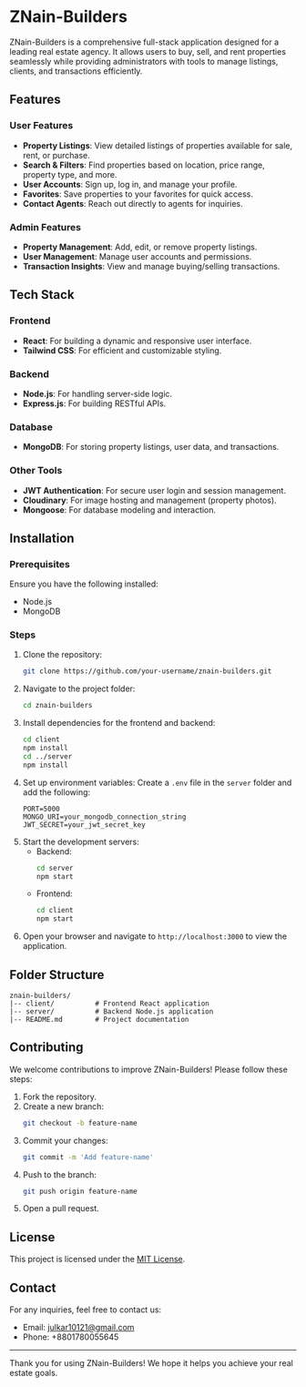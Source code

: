 # ZNain-Builders

ZNain-Builders is a comprehensive full-stack application designed for a leading real estate agency. It allows users to buy, sell, and rent properties seamlessly while providing administrators with tools to manage listings, clients, and transactions efficiently.

## Features

### User Features
- **Property Listings**: View detailed listings of properties available for sale, rent, or purchase.
- **Search & Filters**: Find properties based on location, price range, property type, and more.
- **User Accounts**: Sign up, log in, and manage your profile.
- **Favorites**: Save properties to your favorites for quick access.
- **Contact Agents**: Reach out directly to agents for inquiries.

### Admin Features
- **Property Management**: Add, edit, or remove property listings.
- **User Management**: Manage user accounts and permissions.
- **Transaction Insights**: View and manage buying/selling transactions.

## Tech Stack

### Frontend
- **React**: For building a dynamic and responsive user interface.
- **Tailwind CSS**: For efficient and customizable styling.

### Backend
- **Node.js**: For handling server-side logic.
- **Express.js**: For building RESTful APIs.

### Database
- **MongoDB**: For storing property listings, user data, and transactions.

### Other Tools
- **JWT Authentication**: For secure user login and session management.
- **Cloudinary**: For image hosting and management (property photos).
- **Mongoose**: For database modeling and interaction.

## Installation

### Prerequisites
Ensure you have the following installed:
- Node.js
- MongoDB

### Steps
1. Clone the repository:
   ```bash
   git clone https://github.com/your-username/znain-builders.git
   ```
2. Navigate to the project folder:
   ```bash
   cd znain-builders
   ```
3. Install dependencies for the frontend and backend:
   ```bash
   cd client
   npm install
   cd ../server
   npm install
   ```
4. Set up environment variables:
   Create a `.env` file in the `server` folder and add the following:
   ```env
   PORT=5000
   MONGO_URI=your_mongodb_connection_string
   JWT_SECRET=your_jwt_secret_key
   ```
5. Start the development servers:
   - Backend:
     ```bash
     cd server
     npm start
     ```
   - Frontend:
     ```bash
     cd client
     npm start
     ```
6. Open your browser and navigate to `http://localhost:3000` to view the application.

## Folder Structure
```
znain-builders/
|-- client/          # Frontend React application
|-- server/          # Backend Node.js application
|-- README.md        # Project documentation
```

## Contributing
We welcome contributions to improve ZNain-Builders! Please follow these steps:
1. Fork the repository.
2. Create a new branch:
   ```bash
   git checkout -b feature-name
   ```
3. Commit your changes:
   ```bash
   git commit -m 'Add feature-name'
   ```
4. Push to the branch:
   ```bash
   git push origin feature-name
   ```
5. Open a pull request.

## License
This project is licensed under the [MIT License](LICENSE).

## Contact
For any inquiries, feel free to contact us:
- Email: julkar10121@gmail.com
- Phone: +8801780055645

---

Thank you for using ZNain-Builders! We hope it helps you achieve your real estate goals.
